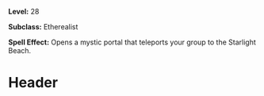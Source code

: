 <!-- TITLE: Spell: Ether Gate Starlight Beach -->
<!-- SUBTITLE:  -->

**Level:** 28

**Subclass:** Etherealist

**Spell Effect:** Opens a mystic portal that teleports your group to the Starlight Beach.

# Header